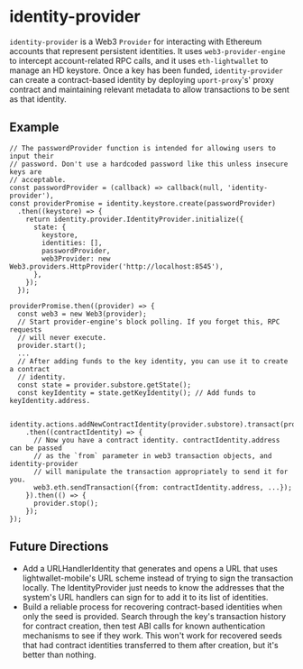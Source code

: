 identity-provider
=================

`identity-provider` is a Web3 `Provider` for interacting with Ethereum accounts
that represent persistent identities. It uses `web3-provider-engine` to intercept
account-related RPC calls, and it uses `eth-lightwallet` to manage an HD keystore.
Once a key has been funded, `identity-provider` can create a contract-based
identity by deploying `uport-proxy`'s' proxy contract and maintaining relevant
metadata to allow transactions to be sent as that identity.

Example
-------

```
// The passwordProvider function is intended for allowing users to input their
// password. Don't use a hardcoded password like this unless insecure keys are
// acceptable.
const passwordProvider = (callback) => callback(null, 'identity-provider'),
const providerPromise = identity.keystore.create(passwordProvider)
  .then((keystore) => {
    return identity.provider.IdentityProvider.initialize({
      state: {
        keystore,
        identities: [],
        passwordProvider,
        web3Provider: new Web3.providers.HttpProvider('http://localhost:8545'),
      },
    });
  });

providerPromise.then((provider) => {
  const web3 = new Web3(provider);
  // Start provider-engine's block polling. If you forget this, RPC requests
  // will never execute.
  provider.start();
  ...
  // After adding funds to the key identity, you can use it to create a contract
  // identity.
  const state = provider.substore.getState();
  const keyIdentity = state.getKeyIdentity(); // Add funds to keyIdentity.address.

  identity.actions.addNewContractIdentity(provider.substore).transact(provider)
    .then((contractIdentity) => {
      // Now you have a contract identity. contractIdentity.address can be passed
      // as the `from` parameter in web3 transaction objects, and identity-provider
      // will manipulate the transaction appropriately to send it for you.
      web3.eth.sendTransaction({from: contractIdentity.address, ...});
    }).then(() => {
      provider.stop();
    });
});
```

Future Directions
-----------------

- Add a URLHandlerIdentity that generates and opens a URL that uses
  lightwallet-mobile's URL scheme instead of trying to sign the transaction
  locally. The IdentityProvider just needs to know the addresses that the system's
  URL handlers can sign for to add it to its list of identities.
- Build a reliable process for recovering contract-based identities when only
  the seed is provided. Search through the key's transaction history for contract
  creation, then test ABI calls for known authentication mechanisms to see if
  they work. This won't work for recovered seeds that had contract identities
  transferred to them after creation, but it's better than nothing.
